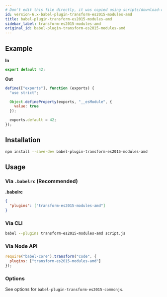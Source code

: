 ```yaml
---
# Don't edit this file directly, it was copied using scripts/download-readmes.js: 
id: version-6.x-babel-plugin-transform-es2015-modules-amd
title: babel-plugin-transform-es2015-modules-amd
sidebar_label: transform-es2015-modules-amd
original_id: babel-plugin-transform-es2015-modules-amd
---
```


## Example

**In**

```javascript
export default 42;
```

**Out**

```javascript
define(["exports"], function (exports) {
  "use strict";

  Object.defineProperty(exports, "__esModule", {
    value: true
  });

  exports.default = 42;
});
```

## Installation

```sh
npm install --save-dev babel-plugin-transform-es2015-modules-amd
```

## Usage

### Via `.babelrc` (Recommended)

**.babelrc**

```json
{
  "plugins": ["transform-es2015-modules-amd"]
}
```

### Via CLI

```sh
babel --plugins transform-es2015-modules-amd script.js
```

### Via Node API

```javascript
require("babel-core").transform("code", {
  plugins: ["transform-es2015-modules-amd"]
});
```

### Options

See options for `babel-plugin-transform-es2015-commonjs`.

